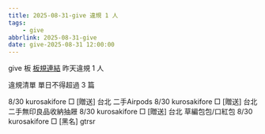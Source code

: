 ```yaml
---
title: 2025-08-31-give 違規 1 人
tags:
    - give
abbrlink: 2025-08-31-give
date: give-2025-08-31 12:00:00
---
```

give 板 [板規連結](https://www.ptt.cc/bbs/give/M.1612495900.A.C32.html)
昨天違規 1 人
<!-- more -->

違規清單
單日不得超過 3 篇

8/30 kurosakifore □ [贈送] 台北 二手Airpods
8/30 kurosakifore □ [贈送] 台北 二手無印良品收納抽屜
8/30 kurosakifore □ [贈送] 台北 草編包包/口紅包
8/30 kurosakifore □ [黑名] gtrsr